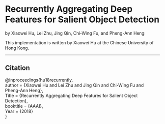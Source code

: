 # Recurrently Aggregating Deep Features for Salient Object Detection

by Xiaowei Hu, Lei Zhu, Jing Qin, Chi-Wing Fu, and Pheng-Ann Heng

This implementation is written by Xiaowei Hu at the Chinese University of Hong Kong.

***

## Citation
@inproceedings{hu18recurrently,   
   author = {Xiaowei Hu and Lei Zhu and Jing Qin and Chi-Wing Fu and Pheng-Ann Heng},    
   Title = {Recurrently Aggregating Deep Features for Salient Object Detection},    
   booktitle = {AAAI},    
   Year  = {2018}    
}
